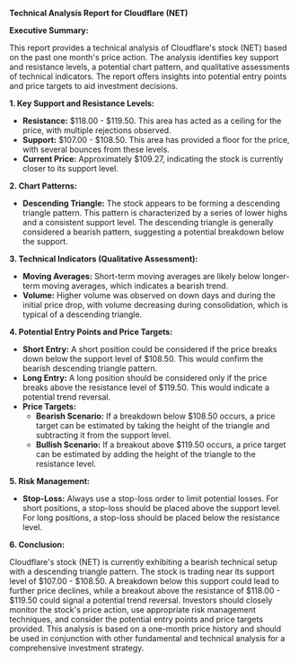 **Technical Analysis Report for Cloudflare (NET)**

**Executive Summary:**

This report provides a technical analysis of Cloudflare's stock (NET) based on the past one month's price action. The analysis identifies key support and resistance levels, a potential chart pattern, and qualitative assessments of technical indicators. The report offers insights into potential entry points and price targets to aid investment decisions.

**1. Key Support and Resistance Levels:**

*   **Resistance:** $118.00 - $119.50. This area has acted as a ceiling for the price, with multiple rejections observed.
*   **Support:** $107.00 - $108.50. This area has provided a floor for the price, with several bounces from these levels.
*   **Current Price:** Approximately $109.27, indicating the stock is currently closer to its support level.

**2. Chart Patterns:**

*   **Descending Triangle:** The stock appears to be forming a descending triangle pattern. This pattern is characterized by a series of lower highs and a consistent support level. The descending triangle is generally considered a bearish pattern, suggesting a potential breakdown below the support.

**3. Technical Indicators (Qualitative Assessment):**

*   **Moving Averages:** Short-term moving averages are likely below longer-term moving averages, which indicates a bearish trend.
*   **Volume:** Higher volume was observed on down days and during the initial price drop, with volume decreasing during consolidation, which is typical of a descending triangle.

**4. Potential Entry Points and Price Targets:**

*   **Short Entry:** A short position could be considered if the price breaks down below the support level of $108.50. This would confirm the bearish descending triangle pattern.
*   **Long Entry:** A long position should be considered only if the price breaks above the resistance level of $119.50. This would indicate a potential trend reversal.
*   **Price Targets:**
    *   **Bearish Scenario:** If a breakdown below $108.50 occurs, a price target can be estimated by taking the height of the triangle and subtracting it from the support level.
    *   **Bullish Scenario:** If a breakout above $119.50 occurs, a price target can be estimated by adding the height of the triangle to the resistance level.

**5. Risk Management:**

*   **Stop-Loss:** Always use a stop-loss order to limit potential losses. For short positions, a stop-loss should be placed above the support level. For long positions, a stop-loss should be placed below the resistance level.

**6. Conclusion:**

Cloudflare's stock (NET) is currently exhibiting a bearish technical setup with a descending triangle pattern. The stock is trading near its support level of $107.00 - $108.50. A breakdown below this support could lead to further price declines, while a breakout above the resistance of $118.00 - $119.50 could signal a potential trend reversal. Investors should closely monitor the stock's price action, use appropriate risk management techniques, and consider the potential entry points and price targets provided. This analysis is based on a one-month price history and should be used in conjunction with other fundamental and technical analysis for a comprehensive investment strategy.